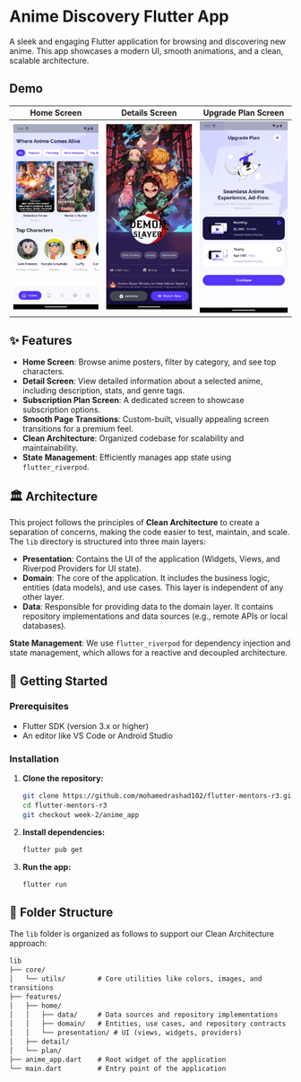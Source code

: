 # Anime Discovery Flutter App

A sleek and engaging Flutter application for browsing and discovering new anime. This app showcases a modern UI, smooth animations, and a clean, scalable architecture.

##  Demo

|                 Home Screen                  |                 Details Screen                  |             Upgrade Plan Screen              |
| :------------------------------------------: | :---------------------------------------------: | :------------------------------------------: |
| <img src="./showcase/home.png" width="250"/> | <img src="./showcase/details.png" width="250"/> | <img src="./showcase/plan.png" width="250"/> |


## ✨ Features

- **Home Screen**: Browse anime posters, filter by category, and see top characters.
- **Detail Screen**: View detailed information about a selected anime, including description, stats, and genre tags.
- **Subscription Plan Screen**: A dedicated screen to showcase subscription options.
- **Smooth Page Transitions**: Custom-built, visually appealing screen transitions for a premium feel.
- **Clean Architecture**: Organized codebase for scalability and maintainability.
- **State Management**: Efficiently manages app state using `flutter_riverpod`.

## 🏛️ Architecture

This project follows the principles of **Clean Architecture** to create a separation of concerns, making the code easier to test, maintain, and scale. The `lib` directory is structured into three main layers:

-   **Presentation**: Contains the UI of the application (Widgets, Views, and Riverpod Providers for UI state).
-   **Domain**: The core of the application. It includes the business logic, entities (data models), and use cases. This layer is independent of any other layer.
-   **Data**: Responsible for providing data to the domain layer. It contains repository implementations and data sources (e.g., remote APIs or local databases).

**State Management**: We use `flutter_riverpod` for dependency injection and state management, which allows for a reactive and decoupled architecture.

## 🚀 Getting Started

### Prerequisites

-   Flutter SDK (version 3.x or higher)
-   An editor like VS Code or Android Studio

### Installation

1.  **Clone the repository:**
    ```bash
    git clone https://github.com/mohamedrashad102/flutter-mentors-r3.git
    cd flutter-mentors-r3
    git checkout week-2/anime_app
    ```

2.  **Install dependencies:**
    ```bash
    flutter pub get
    ```

3.  **Run the app:**
    ```bash
    flutter run
    ```

## 📂 Folder Structure

The `lib` folder is organized as follows to support our Clean Architecture approach:

```
lib
├── core/
│   └── utils/        # Core utilities like colors, images, and transitions
├── features/
│   ├── home/
│   │   ├── data/     # Data sources and repository implementations
│   │   ├── domain/   # Entities, use cases, and repository contracts
│   │   └── presentation/ # UI (views, widgets, providers)
│   ├── detail/
│   └── plan/
├── anime_app.dart    # Root widget of the application
└── main.dart         # Entry point of the application
```